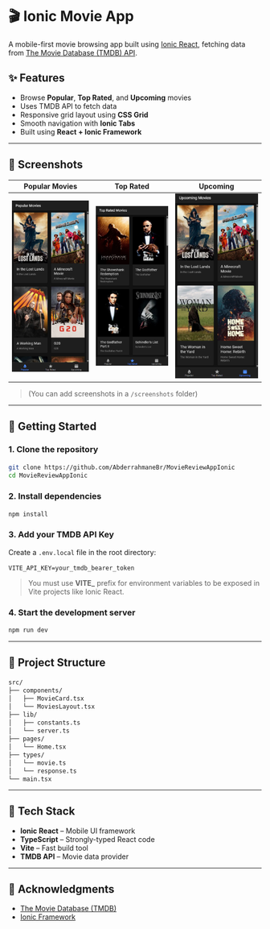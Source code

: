 # 🎬 Ionic Movie App

A mobile-first movie browsing app built using [Ionic React](https://ionicframework.com/docs/react), fetching data from [The Movie Database (TMDB) API](https://www.themoviedb.org/documentation/api).

## ✨ Features

- Browse **Popular**, **Top Rated**, and **Upcoming** movies
- Uses TMDB API to fetch data
- Responsive grid layout using **CSS Grid**
- Smooth navigation with **Ionic Tabs**
- Built using **React + Ionic Framework**

---

## 📸 Screenshots

| Popular Movies                       | Top Rated                             | Upcoming                              |
| ------------------------------------ | ------------------------------------- | ------------------------------------- |
| ![popular](./screenshots/view-1.png) | ![toprated](./screenshots/view-2.png) | ![upcoming](./screenshots/view-3.png) |

> (You can add screenshots in a `/screenshots` folder)

---

## 🚀 Getting Started

### 1. Clone the repository

```bash
git clone https://github.com/AbderrahmaneBr/MovieReviewAppIonic
cd MovieReviewAppIonic
```

### 2. Install dependencies

```bash
npm install
```

### 3. Add your TMDB API Key

Create a `.env.local` file in the root directory:

```env
VITE_API_KEY=your_tmdb_bearer_token
```

> You must use **VITE\_** prefix for environment variables to be exposed in Vite projects like Ionic React.

### 4. Start the development server

```bash
npm run dev
```

---

## 🔧 Project Structure

```
src/
├── components/
│   ├── MovieCard.tsx
│   └── MoviesLayout.tsx
├── lib/
│   ├── constants.ts
│   └── server.ts
├── pages/
│   └── Home.tsx
├── types/
│   └── movie.ts
│   └── response.ts
└── main.tsx
```

---

## 🧠 Tech Stack

- **Ionic React** – Mobile UI framework
- **TypeScript** – Strongly-typed React code
- **Vite** – Fast build tool
- **TMDB API** – Movie data provider

---

## 🙌 Acknowledgments

- [The Movie Database (TMDB)](https://www.themoviedb.org/)
- [Ionic Framework](https://ionicframework.com/)
